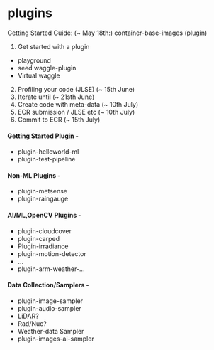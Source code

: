 # plugins


Getting Started Guide: (~ May 18th:)
container-base-images (plugin)

1. Get started with a plugin 
* playground 
* seed waggle-plugin
* Virtual waggle 
2. Profiling your code (JLSE) (~ 15th June)
3. Iterate until (~ 21sth June)
4. Create code with meta-data (~ 10th July)
5. ECR submission / JLSE etc (~ 10th July)
6. Commit to ECR (~ 15th July)

#### Getting Started Plugin - 
* plugin-helloworld-ml
* plugin-test-pipeline

#### Non-ML Plugins - 
* plugin-metsense
* plugin-raingauge
	
#### AI/ML,OpenCV Plugins - 
* plugin-cloudcover
* plugin-carped
* Plugin-irradiance
* plugin-motion-detector
* ...
* plugin-arm-weather-...
	
#### Data Collection/Samplers - 
* plugin-image-sampler
* plugin-audio-sampler
* LiDAR? 
* Rad/Nuc?
* Weather-data Sampler
* plugin-images-ai-sampler
